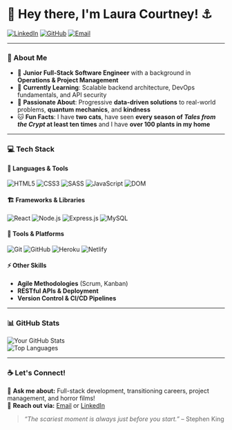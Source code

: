 # 🌊 Hey there, I'm Laura Courtney! ⚓  

[![LinkedIn](https://img.shields.io/badge/LinkedIn-Connect-blue?style=flat&logo=linkedin)](https://www.linkedin.com/in/lauraelainecourtney/) 
[![GitHub](https://img.shields.io/badge/GitHub-Follow-black?style=flat&logo=github)](https://github.com/lauracourtney) 
[![Email](https://img.shields.io/badge/Email-Contact%20Me-red?style=flat&logo=gmail)](mailto:lauraelainecourtney@gmail.com)

---

### 🌟 About Me  
- 🎯 **Junior Full-Stack Software Engineer** with a background in **Operations & Project Management**  
- 🌱 **Currently Learning**: Scalable backend architecture, DevOps fundamentals, and API security  
- 🛶 **Passionate About**: Progressive **data-driven solutions** to real-world problems, **quantum mechanics**, and **kindness**  
- 🐱 **Fun Facts**: I have **two cats**, have seen **every season of *Tales from the Crypt* at least ten times** and I have **over 100 plants in my home**

---

### 💻 Tech Stack  

#### 🚀 **Languages & Tools**  
![HTML5](https://img.shields.io/badge/HTML5-%23E34F26.svg?style=flat&logo=html5&logoColor=white)
![CSS3](https://img.shields.io/badge/CSS3-%231572B6.svg?style=flat&logo=css3&logoColor=white)
![SASS](https://img.shields.io/badge/SASS-%23CC6699.svg?style=flat&logo=sass&logoColor=white)
![JavaScript](https://img.shields.io/badge/JavaScript-%23F7DF1E.svg?style=flat&logo=javascript&logoColor=black)
![DOM](https://img.shields.io/badge/DOM-Manipulation-%23FFDD44?style=flat)

#### 🏗️ **Frameworks & Libraries**  
![React](https://img.shields.io/badge/React-%2361DAFB.svg?style=flat&logo=react&logoColor=black)
![Node.js](https://img.shields.io/badge/Node.js-%23339933.svg?style=flat&logo=node.js&logoColor=white)
![Express.js](https://img.shields.io/badge/Express.js-%23404D59.svg?style=flat&logo=express&logoColor=white)
![MySQL](https://img.shields.io/badge/MySQL-%234479A1.svg?style=flat&logo=mysql&logoColor=white)

#### 🔧 **Tools & Platforms**  
![Git](https://img.shields.io/badge/Git-%23F05032.svg?style=flat&logo=git&logoColor=white)
![GitHub](https://img.shields.io/badge/GitHub-%23181717.svg?style=flat&logo=github&logoColor=white)
![Heroku](https://img.shields.io/badge/Heroku-%23430098.svg?style=flat&logo=heroku&logoColor=white)
![Netlify](https://img.shields.io/badge/Netlify-%23000000.svg?style=flat&logo=netlify&logoColor=white)

#### ⚡ **Other Skills**  
- **Agile Methodologies** (Scrum, Kanban)  
- **RESTful APIs & Deployment**  
- **Version Control & CI/CD Pipelines**  

---

### 📊 GitHub Stats  
![Your GitHub Stats](https://github-readme-stats.vercel.app/api?username=lauracourtney&show_icons=true&theme=tokyonight)  
![Top Languages](https://github-readme-stats.vercel.app/api/top-langs/?username=lauracourtney&layout=compact&theme=tokyonight)  

---

### ☕ Let's Connect!  
💬 **Ask me about:** Full-stack development, transitioning careers, project management, and horror films!  
📩 **Reach out via:** [Email](mailto:lauraelainecourtney@gmail.com) or [LinkedIn](https://www.linkedin.com/in/laura-courtney/)  

> *“The scariest moment is always just before you start.”* – Stephen King 
